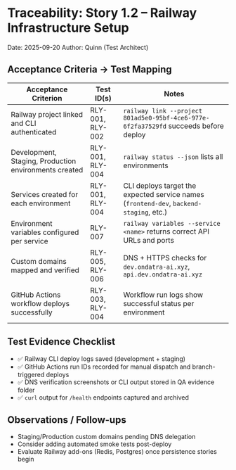 # Traceability: Story 1.2 – Railway Infrastructure Setup

Date: 2025-09-20
Author: Quinn (Test Architect)

## Acceptance Criteria → Test Mapping

| Acceptance Criterion | Test ID(s) | Notes |
|----------------------|------------|-------|
| Railway project linked and CLI authenticated | RLY-001, RLY-002 | `railway link --project 801ad5e0-95bf-4ce6-977e-6f2fa37529fd` succeeds before deploy |
| Development, Staging, Production environments created | RLY-001, RLY-004 | `railway status --json` lists all environments |
| Services created for each environment | RLY-001, RLY-004 | CLI deploys target the expected service names (`frontend-dev`, `backend-staging`, etc.) |
| Environment variables configured per service | RLY-007 | `railway variables --service <name>` returns correct API URLs and ports |
| Custom domains mapped and verified | RLY-005, RLY-006 | DNS + HTTPS checks for `dev.ondatra-ai.xyz`, `api.dev.ondatra-ai.xyz` |
| GitHub Actions workflow deploys successfully | RLY-003, RLY-004 | Workflow run logs show successful status per environment |

## Test Evidence Checklist
- ✅ Railway CLI deploy logs saved (development + staging)
- ✅ GitHub Actions run IDs recorded for manual dispatch and branch-triggered deploys
- ✅ DNS verification screenshots or CLI output stored in QA evidence folder
- ✅ `curl` output for `/health` endpoints captured and archived

## Observations / Follow-ups
- Staging/Production custom domains pending DNS delegation
- Consider adding automated smoke tests post-deploy
- Evaluate Railway add-ons (Redis, Postgres) once persistence stories begin
